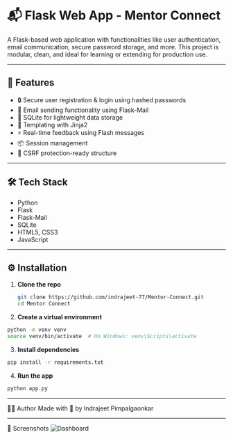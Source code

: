 # 📬 Flask Web App - Mentor Connect 

A Flask-based web application with functionalities like user authentication, email communication, secure password storage, and more. This project is modular, clean, and ideal for learning or extending for production use.

---

## 🚀 Features

- 🔒 Secure user registration & login using hashed passwords
- 📧 Email sending functionality using Flask-Mail
- 💾 SQLite for lightweight data storage
- 🎨 Templating with Jinja2
- ⚡ Real-time feedback using Flash messages
- 📦 Session management
- 🔐 CSRF protection-ready structure

---

## 🛠️ Tech Stack

- Python
- Flask
- Flask-Mail
- SQLite
- HTML5, CSS3 
- JavaScript 

---

## ⚙️ Installation

1. **Clone the repo**
   ```bash
   git clone https://github.com/indrajeet-77/Mentor-Connect.git
   cd Mentor Connect
   ```
2. **Create a virtual environment**
```bash
python -m venv venv
source venv/bin/activate  # On Windows: venv\Scripts\activate
```
3. **Install dependencies**
```bash
pip install -r requirements.txt
```
4. **Run the app**
```bash
python app.py
```
---
🙋‍♂️ Author
Made with 💙 by Indrajeet Pimpalgaonkar

---
📸 Screenshots 
![Dashboard](static/img/dashboard.png)


